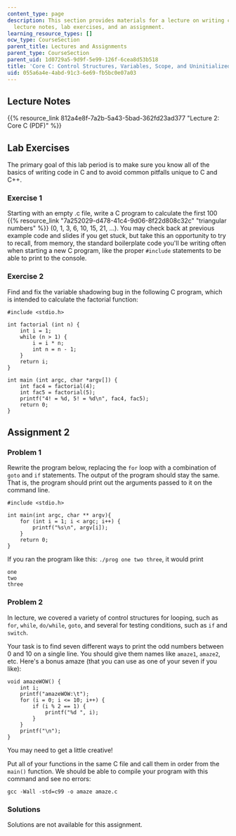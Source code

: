 ```yaml
---
content_type: page
description: This section provides materials for a lecture on writing code in C, including
  lecture notes, lab exercises, and an assignment.
learning_resource_types: []
ocw_type: CourseSection
parent_title: Lectures and Assignments
parent_type: CourseSection
parent_uid: 1d0729a5-9d9f-5e99-126f-6cea8d53b518
title: 'Core C: Control Structures, Variables, Scope, and Uninitialized Memory'
uid: 055a6a4e-4abd-91c3-6e69-fb5bc0e07a03
---
```


Lecture Notes
-------------

{{% resource_link 812a4e8f-7a2b-5a43-5bad-362fd23ad377 "Lecture 2: Core C (PDF)" %}}

Lab Exercises
-------------

The primary goal of this lab period is to make sure you know all of the basics of writing code in C and to avoid common pitfalls unique to C and C++.

### Exercise 1

Starting with an empty .c file, write a C program to calculate the first 100 {{% resource_link "7a252029-d478-41c4-9d06-8f22d808c32c" "triangular numbers" %}} (0, 1, 3, 6, 10, 15, 21, …). You may check back at previous example code and slides if you get stuck, but take this an opportunity to try to recall, from memory, the standard boilerplate code you'll be writing often when starting a new C program, like the proper `#include` statements to be able to print to the console.

### Exercise 2

Find and fix the variable shadowing bug in the following C program, which is intended to calculate the factorial function:

```
#include <stdio.h>

int factorial (int n) {
	int i = 1;
	while (n > 1) {
		i = i * n;
		int n = n - 1;
	}
	return i;
}

int main (int argc, char *argv[]) {
	int fac4 = factorial(4);
	int fac5 = factorial(5);
	printf("4! = %d, 5! = %d\n", fac4, fac5);
	return 0;
}
```

Assignment 2
------------

### Problem 1

Rewrite the program below, replacing the `for` loop with a combination of `goto` and `if` statements. The output of the program should stay the same. That is, the program should print out the arguments passed to it on the command line.

```
#include <stdio.h>

int main(int argc, char ** argv){
    for (int i = 1; i < argc; i++) {
        printf("%s\n", argv[i]);
    }
    return 0;
}
```

If you ran the program like this: `./prog one two three`, it would print

```
one
two
three
```

### Problem 2

In lecture, we covered a variety of control structures for looping, such as `for`, `while`, `do/while`, `goto`, and several for testing conditions, such as `if` and `switch`.

Your task is to find seven different ways to print the odd numbers between 0 and 10 on a single line. You should give them names like `amaze1`, `amaze2`, etc. Here's a bonus amaze (that you can use as one of your seven if you like):

```
void amazeWOW() {
	int i;
	printf("amazeWOW:\t");
	for (i = 0; i <= 10; i++) {
		if (i % 2 == 1) {
			printf("%d ", i);
		}
	}
	printf("\n");
}
```

You may need to get a little creative!

Put all of your functions in the same C file and call them in order from the `main()` function. We should be able to compile your program with this command and see no errors:

`gcc -Wall -std=c99 -o amaze amaze.c`

### Solutions

Solutions are not available for this assignment.